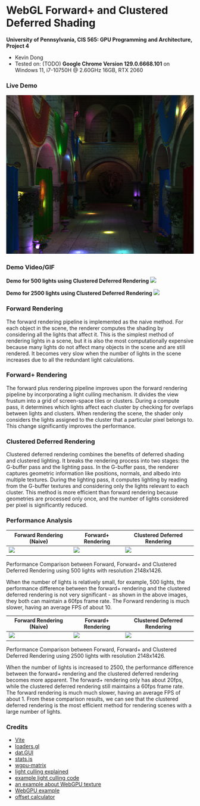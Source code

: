 WebGL Forward+ and Clustered Deferred Shading
======================

**University of Pennsylvania, CIS 565: GPU Programming and Architecture, Project 4**

* Kevin Dong
* Tested on: (TODO) **Google Chrome Version 129.0.6668.101** on
  Windows 11, i7-10750H @ 2.60GHz 16GB, RTX 2060

### Live Demo

[![](img/thumb.png)](http://TODO.github.io/Project4-WebGPU-Forward-Plus-and-Clustered-Deferred)

### Demo Video/GIF

**Demo for 500 lights using Clustered Deferred Rendering**
![](img/img4.gif)

**Demo for 2500 lights using Clustered Deferred Rendering**
![](img/img3.gif)

### Forward Rendering
The forward rendering pipeline is implemented as the naive method. For each object in the scene, the renderer computes 
the shading by considering all the lights that affect it. This is the simplest method of rendering lights in a scene, 
but it is also the most computationally expensive because many lights do not affect many objects in the scene and are 
still rendered. It becomes very slow when the number of lights in the scene increases due to all the redundant light 
calculations.

### Forward+ Rendering
The forward plus rendering pipeline improves upon the forward rendering pipeline by incorporating a light culling 
mechanism.  It divides the view frustum into a grid of screen-space tiles or clusters. During a compute pass, it 
determines which lights affect each cluster by checking for overlaps between lights and clusters. When rendering the 
scene, the shader only considers the lights assigned to the cluster that a particular pixel belongs to. This change 
significantly improves the performance.

### Clustered Deferred Rendering
Clustered deferred rendering combines the benefits of deferred shading and clustered lighting. It breaks the rendering 
process into two stages: the G-buffer pass and the lighting pass. In the G-buffer pass, the renderer captures geometric 
information like positions, normals, and albedo into multiple textures. During the lighting pass, it computes lighting 
by reading from the G-buffer textures and considering only the lights relevant to each cluster. This method is more 
efficient than forward rendering because geometries are processed only once, and the number of lights considered per 
pixel is significantly reduced.

### Performance Analysis
| Forward Rendering (Naive) | Forward+ Rendering       | Clustered Deferred Rendering |
|---------------------------|--------------------------|------------------------------|
| ![](img/naive.gif)        | ![](img/forwardPlus.gif) | ![](img/deferred.gif)        |

Performance Comparison between Forward, Forward+ and Clustered Deferred Rendering using 500 lights with
resolution 2148x1426.

When the number of lights is relatively small, for example, 500 lights, the performance difference between the forward+ 
rendering and the clustered deferred rendering is not very significant - as shown in the above images, they both can 
maintain a 60fps frame rate. The Forward rendering is much slower, having an average FPS of about 10.

| Forward Rendering (Naive) | Forward+ Rendering        | Clustered Deferred Rendering |
|---------------------------|---------------------------|------------------------------|
| ![](img/naive2.gif)       | ![](img/forwardPlus2.gif) | ![](img/deferred2.gif)       |

Performance Comparison between Forward, Forward+ and Clustered Deferred Rendering using 2500 lights with
resolution 2148x1426.

When the number of lights is increased to 2500, the performance difference between the forward+ rendering and the 
clustered deferred rendering becomes more apparent. The forward+ rendering only has about 20fps, while the clustered 
deferred rendering still maintains a 60fps frame rate. The forward rendering is much much slower, having an average FPS 
of about 1. From these comparison results, we can see that the clustered deferred rendering is the most efficient 
method for rendering scenes with a large number of lights.

### Credits

- [Vite](https://vitejs.dev/)
- [loaders.gl](https://loaders.gl/)
- [dat.GUI](https://github.com/dataarts/dat.gui)
- [stats.js](https://github.com/mrdoob/stats.js)
- [wgpu-matrix](https://github.com/greggman/wgpu-matrix)
- [light culling explained](https://www.aortiz.me/2018/12/21/CG.html)
- [example light culling code](https://github.com/Angelo1211/HybridRenderingEngine/blob/master/assets/shaders/ComputeShaders/clusterShader.comp)
- [an example about WebGPU texture](https://webgpufundamentals.org/webgpu/lessons/webgpu-textures.html)
- [WebGPU example](https://webgpu.github.io/webgpu-samples/?sample=texturedCube)
- [offset calculator](https://webgpufundamentals.org/webgpu/lessons/resources/wgsl-offset-computer.html#)
